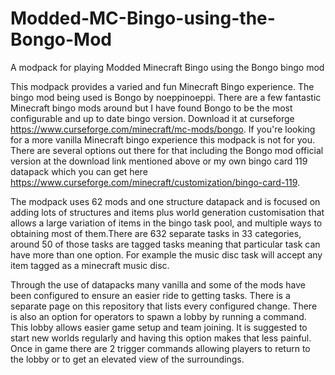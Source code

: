 # Modded-MC-Bingo-using-the-Bongo-Mod
A modpack for playing Modded Minecraft Bingo using the Bongo bingo mod

This modpack provides a varied and fun Minecraft Bingo experience. The bingo mod being used is Bongo by noeppinoeppi. There are a few fantastic Minecraft bingo mods around but I have found Bongo to be the most configurable and up to date bingo version. Download it at curseforge https://www.curseforge.com/minecraft/mc-mods/bongo. If you're looking for a more vanilla Minecraft bingo experience this modpack is not for you. There are several options out there for that including the Bongo mod official version at the download link mentioned above or my own bingo card 119 datapack which you can get here https://www.curseforge.com/minecraft/customization/bingo-card-119.

The modpack uses 62 mods and one structure datapack and is focused on adding lots of structures and items plus world generation customisation that allows a large variation of items in the bingo task pool, and multiple ways to obtaining most of them.There are 632 separate tasks in 33 categories, around 50 of those tasks are tagged tasks meaning that particular task can have more than one option. For example the music disc task will accept any item tagged as a minecraft music disc.

Through the use of datapacks many vanilla and some of the mods have been configured to ensure an easier ride to getting tasks. There is a separate page on this repository that lists every configured change. There is also an option for operators to spawn a lobby by running a command. This lobby allows easier game setup and team joining. It is suggested to start new worlds regularly and having this option makes that less painful. Once in game there are 2 trigger commands allowing players to return to the lobby or to get an elevated view of the surroundings.






